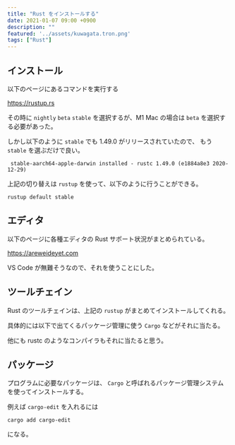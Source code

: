```yaml
---
title: "Rust をインストールする"
date: 2021-01-07 09:00 +0900
description: ""
featured: '../assets/kuwagata.tron.png'
tags: ["Rust"]
---
```


## インストール

以下のページにあるコマンドを実行する

https://rustup.rs

その時に `nightly` `beta` `stable` を選択するが、M1 Mac の場合は `beta` を選択する必要があった。

しかし以下のように `stable` でも 1.49.0 がリリースされていたので、 もう `stable` を選ぶだけで良い。

```
 stable-aarch64-apple-darwin installed - rustc 1.49.0 (e1884a8e3 2020-12-29)
```

上記の切り替えは `rustup` を使って、以下のように行うことができる。

```
rustup default stable
```

## エディタ

以下のページに各種エディタの Rust サポート状況がまとめられている。

https://areweideyet.com

VS Code が無難そうなので、それを使うことにした。

## ツールチェイン

Rust のツールチェインは、上記の `rustup` がまとめてインストールしてくれる。

具体的には以下で出てくるパッケージ管理に使う `Cargo` などがそれに当たる。

他にも rustc のようなコンパイラもそれに当たると思う。

## パッケージ

プログラムに必要なパッケージは、 `Cargo` と呼ばれるパッケージ管理システムを使ってインストールする。

例えば `cargo-edit` を入れるには

```
cargo add cargo-edit
```

になる。
